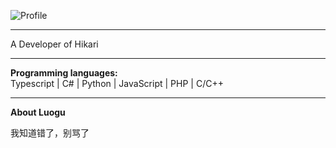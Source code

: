 ![Profile](https://github-readme-stats.vercel.app/api?username=RealClearwave)

---

A Developer of Hikari

---

**Programming languages:**  
Typescript | C# | Python | JavaScript | PHP | C/C++

---

**About Luogu**

我知道错了，别骂了
